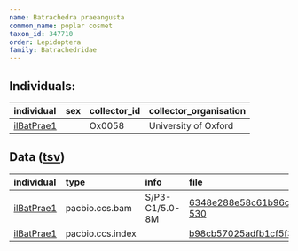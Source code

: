 ```yaml
---
name: Batrachedra praeangusta
common_name: poplar cosmet
taxon_id: 347710
order: Lepidoptera
family: Batrachedridae
---
```


## Individuals:

| individual | sex | collector_id | collector_organisation |
| :--------- | :-: | :----------- | :--------------------- |
| [ilBatPrae1](ilBatPrae1.md) |  | Ox0058 | University of Oxford |

## Data ([tsv](Batrachedra_praeangusta_data.tsv))

| individual | type | info | file |
| :--------- | :--- | :--- | :--- |
| [ilBatPrae1](ilBatPrae1.md) | pacbio.ccs.bam | S/P3-C1/5.0-8M | [6348e288e58c61b96ca22aeae2f4f7e9-530](https://darwin.cog.sanger.ac.uk/insects/Batrachedra_praeangusta/ilBatPrae1/genomic_data/pacbio/m64016_191123_233709.ccs.bam) |
| [ilBatPrae1](ilBatPrae1.md) | pacbio.ccs.index |  | [b98cb57025adfb1cf5f36571918550e6](https://darwin.cog.sanger.ac.uk/insects/Batrachedra_praeangusta/ilBatPrae1/genomic_data/pacbio/m64016_191123_233709.ccs.bam.pbi) |
